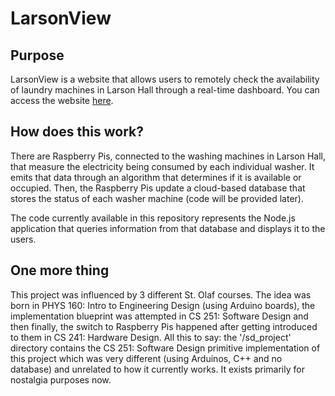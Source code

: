# LarsonView



## Purpose

LarsonView is a website that allows users to remotely check the availability of laundry machines in Larson Hall through a real-time dashboard. You can access the website [here](https://larsonview.onrender.com).

## How does this work?

There are Raspberry Pis, connected to the washing machines in Larson Hall, that measure the electricity being consumed by each individual washer. It emits that data through an algorithm that determines if it is available or occupied. Then, the Raspberry Pis update a cloud-based database that stores the status of each washer machine (code will be provided later).

The code currently available in this repository represents the Node.js application that queries information from that database and displays it to the users. 

## One more thing

This project was influenced by 3 different St. Olaf courses. The idea was born in PHYS 160: Intro to Engineering Design (using Arduino boards), the implementation blueprint was attempted in CS 251: Software Design and then finally, the switch to Raspberry Pis happened after getting introduced to them in CS 241: Hardware Design. All this to say: the '/sd_project' directory contains the CS 251: Software Design primitive implementation of this project which was very different (using Arduinos, C++ and no database) and unrelated to how it currently works. It exists primarily for nostalgia purposes now. 